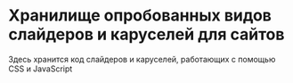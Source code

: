 # Хранилище опробованных видов слайдеров и каруселей для сайтов

Здесь хранится код слайдеров и каруселей, работающих с помощью CSS и JavaScript

